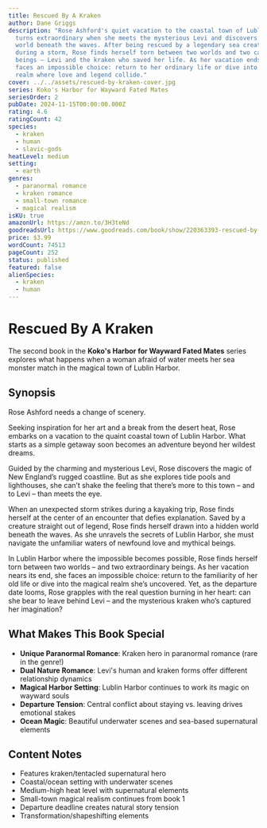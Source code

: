 ```yaml
---
title: Rescued By A Kraken
author: Dane Griggs
description: "Rose Ashford's quiet vacation to the coastal town of Lublin Harbor
  turns extraordinary when she meets the mysterious Levi and discovers a hidden
  world beneath the waves. After being rescued by a legendary sea creature
  during a storm, Rose finds herself torn between two worlds and two captivating
  beings – Levi and the kraken who saved her life. As her vacation ends, she
  faces an impossible choice: return to her ordinary life or dive into a magical
  realm where love and legend collide."
cover: ../../assets/rescued-by-kraken-cover.jpg
series: Koko's Harbor for Wayward Fated Mates
seriesOrder: 2
pubDate: 2024-11-15T00:00:00.000Z
rating: 4.6
ratingCount: 42
species:
  - kraken
  - human
  - slavic-gods
heatLevel: medium
setting:
  - earth
genres:
  - paranormal romance
  - kraken romance
  - small-town romance
  - magical realism
isKU: true
amazonUrl: https://amzn.to/3H3teNd
goodreadsUrl: https://www.goodreads.com/book/show/220363393-rescued-by-a-kraken
price: $3.99
wordCount: 74513
pageCount: 252
status: published
featured: false
alienSpecies:
  - kraken
  - human
---
```


# Rescued By A Kraken

The second book in the **Koko's Harbor for Wayward Fated Mates** series explores what happens when a woman afraid of water meets her sea monster match in the magical town of Lublin Harbor.

## Synopsis

Rose Ashford needs a change of scenery.

Seeking inspiration for her art and a break from the desert heat, Rose embarks on a vacation to the quaint coastal town of Lublin Harbor. What starts as a simple getaway soon becomes an adventure beyond her wildest dreams.

Guided by the charming and mysterious Levi, Rose discovers the magic of New England’s rugged coastline. But as she explores tide pools and lighthouses, she can’t shake the feeling that there’s more to this town – and to Levi – than meets the eye.

When an unexpected storm strikes during a kayaking trip, Rose finds herself at the center of an encounter that defies explanation. Saved by a creature straight out of legend, Rose finds herself drawn into a hidden world beneath the waves. As she unravels the secrets of Lublin Harbor, she must navigate the unfamiliar waters of newfound love and mythical beings.

In Lublin Harbor where the impossible becomes possible, Rose finds herself torn between two worlds – and two extraordinary beings. As her vacation nears its end, she faces an impossible choice: return to the familiarity of her old life or dive into the magical realm she’s uncovered. Yet, as the departure date looms, Rose grapples with the real question burning in her heart: can she bear to leave behind Levi – and the mysterious kraken who’s captured her imagination?

## What Makes This Book Special

- **Unique Paranormal Romance**: Kraken hero in paranormal romance (rare in the genre!)
- **Dual Nature Romance**: Levi's human and kraken forms offer different relationship dynamics
- **Magical Harbor Setting**: Lublin Harbor continues to work its magic on wayward souls
- **Departure Tension**: Central conflict about staying vs. leaving drives emotional stakes
- **Ocean Magic**: Beautiful underwater scenes and sea-based supernatural elements

## Content Notes

- Features kraken/tentacled supernatural hero
- Coastal/ocean setting with underwater scenes
- Medium-high heat level with supernatural elements
- Small-town magical realism continues from book 1
- Departure deadline creates natural story tension
- Transformation/shapeshifting elements
